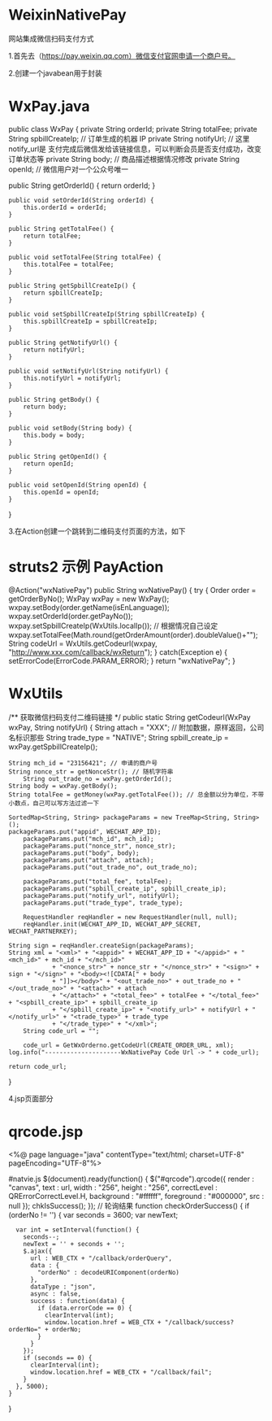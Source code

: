 # WeixinNativePay
网站集成微信扫码支付方式

1.首先去（https://pay.weixin.qq.com）微信支付官网申请一个商户号。

2.创建一个javabean用于封装
 # WxPay.java
 public class WxPay {
  private String orderId;
	private String totalFee;
	private String spbillCreateIp; // 订单生成的机器 IP
	private String notifyUrl; // 这里notify_url是 支付完成后微信发给该链接信息，可以判断会员是否支付成功，改变订单状态等
	private String body; // 商品描述根据情况修改
	private String openId; // 微信用户对一个公众号唯一
  
  public String getOrderId() {
		return orderId;
	}
	
	public void setOrderId(String orderId) {
		this.orderId = orderId;
	}
	
	public String getTotalFee() {
		return totalFee;
	}
	
	public void setTotalFee(String totalFee) {
		this.totalFee = totalFee;
	}
	
	public String getSpbillCreateIp() {
		return spbillCreateIp;
	}
	
	public void setSpbillCreateIp(String spbillCreateIp) {
		this.spbillCreateIp = spbillCreateIp;
	}
	
	public String getNotifyUrl() {
		return notifyUrl;
	}
	
	public void setNotifyUrl(String notifyUrl) {
		this.notifyUrl = notifyUrl;
	}
	
	public String getBody() {
		return body;
	}
	
	public void setBody(String body) {
		this.body = body;
	}
	
	public String getOpenId() {
		return openId;
	}
	
	public void setOpenId(String openId) {
		this.openId = openId;
	}
 }

3.在Action创建一个跳转到二维码支付页面的方法，如下
 # struts2 示例 PayAction
 @Action("wxNativePay")
 public String wxNativePay() {
    try {
      Order order = getOrderByNo();
      WxPay wxPay = new WxPay();
      wxpay.setBody(order.getName(isEnLanguage));
			wxpay.setOrderId(order.getPayNo());
			wxpay.setSpbillCreateIp(WxUtils.localIp()); // 根据情况自己设定
			wxpay.setTotalFee(Math.round(getOrderAmount(order).doubleValue()+"");
			String codeUrl = WxUtils.getCodeurl(wxpay, "http://www.xxx.com/callback/wxReturn");
    } catch(Exception e) {
      setErrorCode(ErrorCode.PARAM_ERROR);
    }
    return "wxNativePay";
 }
 
 # WxUtils
  /** 获取微信扫码支付二维码链接 */
  public static String getCodeurl(WxPay wxPay, String notifyUrl) {
    String attach = "XXX"; // 附加数据，原样返回，公司名标识那些
    String trade_type = "NATIVE";
    String spbill_create_ip = wxPay.getSpbillCreateIp();
    
    String mch_id = "23156421"; // 申请的商户号
    String nonce_str = getNonceStr(); // 随机字符串
		String out_trade_no = wxPay.getOrderId();
    String body = wxPay.getBody();
    String totalFee = getMoney(wxPay.getTotalFee()); // 总金额以分为单位，不带小数点，自己可以写方法过滤一下
    
    SortedMap<String, String> packageParams = new TreeMap<String, String>();
    packageParams.put("appid", WECHAT_APP_ID);
		packageParams.put("mch_id", mch_id);
		packageParams.put("nonce_str", nonce_str);
		packageParams.put("body", body);
		packageParams.put("attach", attach);
		packageParams.put("out_trade_no", out_trade_no);

		packageParams.put("total_fee", totalFee);
		packageParams.put("spbill_create_ip", spbill_create_ip);
		packageParams.put("notify_url", notifyUrl);
		packageParams.put("trade_type", trade_type);

		RequestHandler reqHandler = new RequestHandler(null, null);
		reqHandler.init(WECHAT_APP_ID, WECHAT_APP_SECRET, WECHAT_PARTNERKEY);
    
    String sign = reqHandler.createSign(packageParams);
    String xml = "<xml>" + "<appid>" + WECHAT_APP_ID + "</appid>" + "<mch_id>" + mch_id + "</mch_id>"
				+ "<nonce_str>" + nonce_str + "</nonce_str>" + "<sign>" + sign + "</sign>" + "<body><![CDATA[" + body
				+ "]]></body>" + "<out_trade_no>" + out_trade_no + "</out_trade_no>" + "<attach>" + attach
				+ "</attach>" + "<total_fee>" + totalFee + "</total_fee>" + "<spbill_create_ip>" + spbill_create_ip
				+ "</spbill_create_ip>" + "<notify_url>" + notifyUrl + "</notify_url>" + "<trade_type>" + trade_type
				+ "</trade_type>" + "</xml>";
		String code_url = "";

		code_url = GetWxOrderno.getCodeUrl(CREATE_ORDER_URL, xml);
    log.info("---------------------WxNativePay Code Url -> " + code_url);
    
    return code_url;
  }
 
 4.jsp页面部分
  # qrcode.jsp
 <%@ page language="java" contentType="text/html; charset=UTF-8" pageEncoding="UTF-8"%>
 <!Doctype html>
  <html>
  <head>
    <script type="text/javascript" src="../plugins/jquery-1.11.0.min.js"></script>
    <script type="text/javascript">
      var url = '${codeUrl}';
      var orderNo = '${orderNo}';
    </script>
  </head>
  <body>
    <div class="order-item" align="center" id="qrcode">
    </div>
    <script type="text/javascript" src="../wxpay/jquery.qrcode.js"></script><!-- 官网有 -->
    <script type="text/javascript" src="../wxpay/native.js"></script>
  </body>
  </html>
  
  #natvie.js
  $(document).ready(function() {
    $("#qrcode").qrcode({
      render : "canvas",
      text : url,
      width : "256",
      height : "256",
      correctLevel : QRErrorCorrectLevel.H,
      background : "#ffffff",
      foreground : "#000000",
      src : null
    });
    chkIsSuccess();
  });
  // 轮询结果
  function checkOrderSuccess() {
    if (orderNo != '') {
      var seconds = 3600;
      var newText;

      var int = setInterval(function() {
        seconds--;
        newText = '' + seconds + '';
        $.ajax({
          url : WEB_CTX + "/callback/orderQuery",
          data : {
            "orderNo" : decodeURIComponent(orderNo)
          },
          dataType : "json",
          async : false,
          success : function(data) {
            if (data.errorCode == 0) {
              clearInterval(int);
              window.location.href = WEB_CTX + "/callback/success?orderNo=" + orderNo;
            }
          }
        });
        if (seconds == 0) {
          clearInterval(int);
          window.location.href = WEB_CTX + "/callback/fail";
        }
      }, 5000);
    }
  }
 
